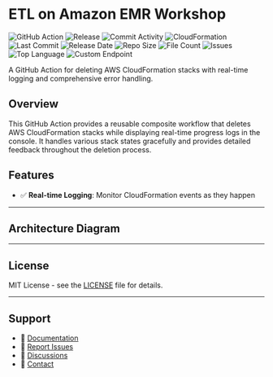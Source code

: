 # ETL on Amazon EMR Workshop

![GitHub Action](https://img.shields.io/badge/GitHub-Action-blue?logo=github)&nbsp;![Release](https://github.com/subhamay-bhattacharyya/2602-emr-cft/actions/workflows/release.yaml/badge.svg)&nbsp;![Commit Activity](https://img.shields.io/github/commit-activity/t/subhamay-bhattacharyya/2602-emr-cft)&nbsp;![CloudFormation](https://img.shields.io/badge/AWS-CloudFormation-orange?logo=amazonaws)&nbsp;![Last Commit](https://img.shields.io/github/last-commit/subhamay-bhattacharyya/2602-emr-cft)&nbsp;![Release Date](https://img.shields.io/github/release-date/subhamay-bhattacharyya/2602-emr-cft)&nbsp;![Repo Size](https://img.shields.io/github/repo-size/subhamay-bhattacharyya/2602-emr-cft)&nbsp;![File Count](https://img.shields.io/github/directory-file-count/subhamay-bhattacharyya/2602-emr-cft)&nbsp;![Issues](https://img.shields.io/github/issues/subhamay-bhattacharyya/2602-emr-cft)&nbsp;![Top Language](https://img.shields.io/github/languages/top/subhamay-bhattacharyya/2602-emr-cft)&nbsp;![Custom Endpoint](https://img.shields.io/endpoint?url=https://gist.githubusercontent.com/bsubhamay/547130e81b32142f1a3527993187bd61/raw/2602-emr-cft.json?)


A GitHub Action for deleting AWS CloudFormation stacks with real-time logging and comprehensive error handling.

## Overview

This GitHub Action provides a reusable composite workflow that deletes AWS CloudFormation stacks while displaying real-time progress logs in the console. It handles various stack states gracefully and provides detailed feedback throughout the deletion process.

## Features

- ✅ **Real-time Logging**: Monitor CloudFormation events as they happen

---

## Architecture Diagram


---

## License

MIT License - see the [LICENSE](LICENSE) file for details.

---

## Support

- 📖 [Documentation](https://github.com/subhamay-bhattacharyya/2602-emr-cft/wiki)
- 🐛 [Report Issues](https://github.com/subhamay-bhattacharyya/2602-emr-cft/issues)
- 💬 [Discussions](https://github.com/subhamay-bhattacharyya/2602-emr-cft/discussions)
- 📧 [Contact](mailto:support@subhamay.aws@gmail.com)